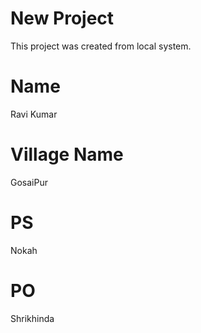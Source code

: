 # New Project

This project was created from local system.

# Name

Ravi Kumar

# Village Name

GosaiPur

# PS

Nokah

# PO

Shrikhinda
